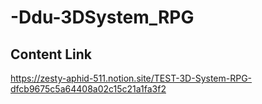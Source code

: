 # -Ddu-3DSystem_RPG

## Content Link
https://zesty-aphid-511.notion.site/TEST-3D-System-RPG-dfcb9675c5a64408a02c15c21a1fa3f2
